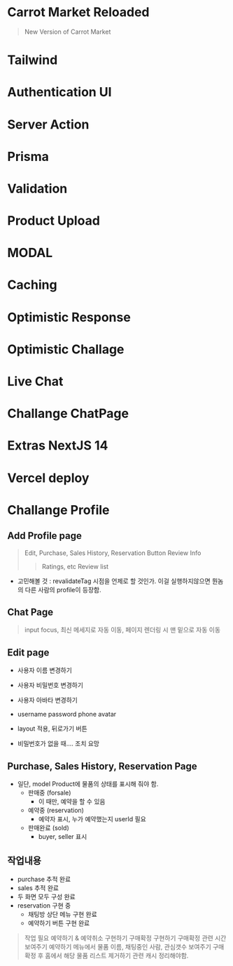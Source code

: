 # Carrot Market Reloaded

> New Version of Carrot Market

# Tailwind

# Authentication UI

# Server Action

# Prisma

# Validation

# Product Upload

# MODAL

# Caching

# Optimistic Response

# Optimistic Challage

# Live Chat

# Challange ChatPage

# Extras NextJS 14

# Vercel deploy

# Challange Profile

## Add Profile page

> Edit, Purchase, Sales History, Reservation Button
> Review Info
>
> > Ratings, etc
> > Review list

- 고민해볼 것 : revalidateTag 시점을 언제로 할 것인가. 이걸 실행하지않으면 뭔놈의 다른 사람의 profile이 등장함.

## Chat Page

> input focus, 최신 메세지로 자동 이동, 페이지 렌더링 시 맨 밑으로 자동 이동

## Edit page

- 사용자 이름 변경하기
- 사용자 비밀번호 변경하기
- 사용자 아바타 변경하기
- username password phone avatar
- layout 적용, 뒤로가기 버튼

- 비밀번호가 없을 때.... 조치 요망

## Purchase, Sales History, Reservation Page

- 일단, model Product에 물품의 상태를 표시해 줘야 함.
  - 판매중 (forsale)
    - 이 때만, 예약을 할 수 있음
  - 예약중 (reservation)
    - 예약자 표시, 누가 예약했는지 userId 필요
  - 판매완료 (sold)
    - buyer, seller 표시

## 작업내용

- purchase 추적 완료
- sales 추적 완료
- 두 화면 모두 구성 완료
- reservation 구현 중
  - 채팅방 상단 메뉴 구현 완료
  - 예약하기 버튼 구현 완료

> 작업 필요
> 예약하기 & 예약취소 구현하기
> 구매확정 구현하기
> 구매확정 관련 시간 보여주기
> 예약하기 메뉴에서 물품 이름, 채팅중인 사람, 관심갯수 보여주기
> 구매확정 후 홈에서 해당 물품 리스트 제거하기
> 관련 캐시 정리해야함.
